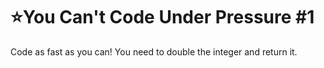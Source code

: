 # :star:You Can't Code Under Pressure #1

Code as fast as you can! You need to double the integer and return it.